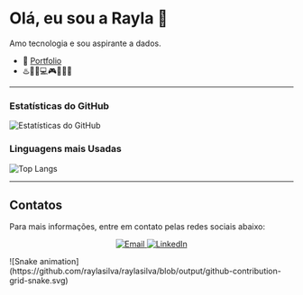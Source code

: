 # Olá, eu sou a Rayla 👋

Amo tecnologia e sou aspirante a dados.

- 🔗 [Portfolio](https://sites.google.com/view/portfoliodedados-rayla/projetos?authuser=1)
- ♨️📝📎💻🎮👾👩‍💻

---

### Estatísticas do GitHub

![Estatísticas do GitHub](https://github-readme-stats.vercel.app/api?username=raylasilva&show_icons=true&theme=dracula)

### Linguagens mais Usadas

![Top Langs](https://github-readme-stats.vercel.app/api/top-langs/?username=raylasilva&layout=compact&langs_count=8&theme=dracula)

---

## Contatos

Para mais informações, entre em contato pelas redes sociais abaixo:

<p align="center">
  <a href="mailto:raylafernanda@hotmail.com">
    <img src="https://img.shields.io/badge/-Email-%23333?style=for-the-badge&logo=gmail&logoColor=white" alt="Email">
  </a>
  <a href="https://www.linkedin.com/in/rayla-fernanda-405153215/">
    <img src="https://img.shields.io/badge/-LinkedIn-%230077B5.svg?style=for-the-badge&logo=linkedin&logoColor=white" alt="LinkedIn">
  </a>
</p>
 ![Snake animation](https://github.com/raylasilva/raylasilva/blob/output/github-contribution-grid-snake.svg)




